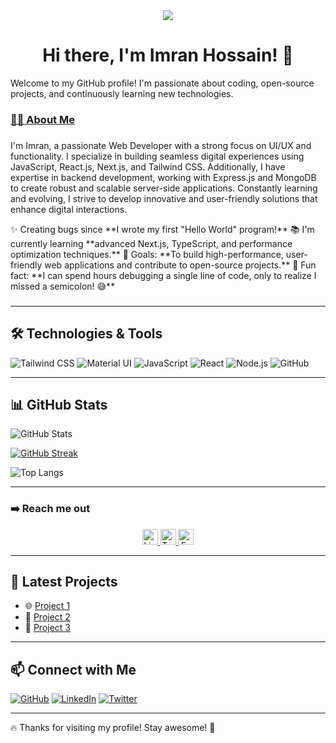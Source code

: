 <div align="center">
  <img height="" src="https://i.ibb.co/5xK5ZcCW/Navy-Blue-Geometric-Technology-Linked-In-Banner.png" />
</div>

<h1 align="center">Hi there, I'm Imran Hossain! 👋</h1>

<p>Welcome to my GitHub profile! I'm passionate about coding, open-source projects, and continuously learning new technologies.</p>

###

<u><h3 align="left">👩‍💻 About Me</h3></u>

###

<p align="left">
I'm Imran, a passionate Web Developer with a strong focus on UI/UX and functionality. I specialize in building seamless digital experiences using JavaScript, React.js, Next.js, and Tailwind CSS. Additionally, I have expertise in backend development, working with Express.js and MongoDB to create robust and scalable server-side applications. Constantly learning and evolving, I strive to develop innovative and user-friendly solutions that enhance digital interactions.
</p>
<p align="left">
✨ Creating bugs since **I wrote my first "Hello World" program!**  
📚 I'm currently learning **advanced Next.js, TypeScript, and performance optimization techniques.**  
🎯 Goals: **To build high-performance, user-friendly web applications and contribute to open-source projects.**  
🎲 Fun fact: **I can spend hours debugging a single line of code, only to realize I missed a semicolon! 😅**  
</p>



###

---

## 🛠 Technologies & Tools
![Tailwind CSS](https://img.shields.io/badge/Tailwind_CSS-38B2AC?style=for-the-badge&logo=tailwind-css&logoColor=white)
![Material UI](https://img.shields.io/badge/Material_UI-007FFF?style=for-the-badge&logo=mui&logoColor=white)
![JavaScript](https://img.shields.io/badge/JavaScript-F7DF1E?style=for-the-badge&logo=javascript&logoColor=black)
![React](https://img.shields.io/badge/React-61DAFB?style=for-the-badge&logo=react&logoColor=black)
![Node.js](https://img.shields.io/badge/Node.js-339933?style=for-the-badge&logo=nodedotjs&logoColor=white)
![GitHub](https://img.shields.io/badge/GitHub-181717?style=for-the-badge&logo=github&logoColor=white)

---

## 📊 GitHub Stats
![GitHub Stats](https://github-readme-stats.vercel.app/api?username=imran-information&show_icons=true&theme=radical&hide_border=true&count_private=true&include_all_commits=true&border_radius=12&height=200&width=400)

[![GitHub Streak](https://nirzak-streak-stats.vercel.app?user=imran-information&theme=radical&hide_border=true&border_radius=12&height=200&width=400)](https://git.io/streak-stats)

![Top Langs](https://github-readme-stats.vercel.app/api/top-langs/?username=imran-information&layout=compact&theme=radical&hide_border=true&border_radius=12&height=200&width=400)

---

### ➡️ Reach me out 
<div align="center">
  <a href="https://www.linkedin.com/in/imran-information/" target="_blank">
    <img src="https://img.shields.io/static/v1?message=LinkedIn&logo=linkedin&label=&color=0077B5&logoColor=white&labelColor=&style=for-the-badge" height="25" alt="LinkedIn logo" />
  </a>
  <a href="https://x.com/imran_inf" target="_blank">
    <img src="https://img.shields.io/static/v1?message=Twitter&logo=twitter&label=&color=1DA1F2&logoColor=white&labelColor=&style=for-the-badge" height="25" alt="Twitter logo" />
  </a>
  <a href="https://www.facebook.com/imran.informations" target="_blank">
    <img src="https://img.shields.io/static/v1?message=Facebook&logo=facebook&label=&color=1877F2&logoColor=white&labelColor=&style=for-the-badge" height="25" alt="Facebook logo" />
  </a>
</div>

---

## 🌟 Latest Projects
- 🌐 [Project 1](#)
- 📱 [Project 2](#)
- 🚀 [Project 3](#)

---

## 📫 Connect with Me
[![GitHub](https://img.shields.io/badge/GitHub-181717?style=for-the-badge&logo=github&logoColor=white)](https://github.com/imran-information)
[![LinkedIn](https://img.shields.io/badge/LinkedIn-0077B5?style=for-the-badge&logo=linkedin&logoColor=white)](https://www.linkedin.com/in/imran-information/)
[![Twitter](https://img.shields.io/badge/Twitter-1DA1F2?style=for-the-badge&logo=twitter&logoColor=white)](https://x.com/imran_inf)

---

🔥 Thanks for visiting my profile! Stay awesome! 🚀
